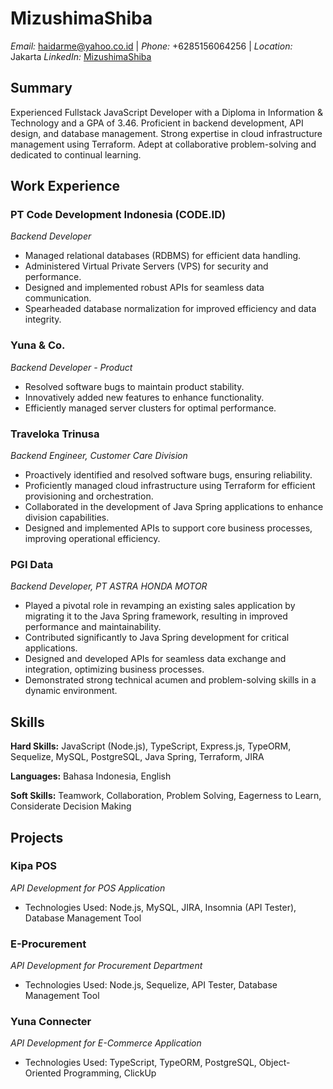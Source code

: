 # MizushimaShiba
*Email:* haidarme@yahoo.co.id | *Phone:* +6285156064256 | *Location:* Jakarta
*LinkedIn:* [MizushimaShiba](https://www.linkedin.com/in/mohammad-haidar-yusuf-609919156/)

## Summary

Experienced Fullstack JavaScript Developer with a Diploma in Information & Technology and a GPA of 3.46. Proficient in backend development, API design, and database management. Strong expertise in cloud infrastructure management using Terraform. Adept at collaborative problem-solving and dedicated to continual learning.

## Work Experience

### PT Code Development Indonesia (CODE.ID)
*Backend Developer*
- Managed relational databases (RDBMS) for efficient data handling.
- Administered Virtual Private Servers (VPS) for security and performance.
- Designed and implemented robust APIs for seamless data communication.
- Spearheaded database normalization for improved efficiency and data integrity.

### Yuna & Co.
*Backend Developer - Product*
- Resolved software bugs to maintain product stability.
- Innovatively added new features to enhance functionality.
- Efficiently managed server clusters for optimal performance.

### Traveloka Trinusa
*Backend Engineer, Customer Care Division*
- Proactively identified and resolved software bugs, ensuring reliability.
- Proficiently managed cloud infrastructure using Terraform for efficient provisioning and orchestration.
- Collaborated in the development of Java Spring applications to enhance division capabilities.
- Designed and implemented APIs to support core business processes, improving operational efficiency.

### PGI Data
*Backend Developer, PT ASTRA HONDA MOTOR*
- Played a pivotal role in revamping an existing sales application by migrating it to the Java Spring framework, resulting in improved performance and maintainability.
- Contributed significantly to Java Spring development for critical applications.
- Designed and developed APIs for seamless data exchange and integration, optimizing business processes.
- Demonstrated strong technical acumen and problem-solving skills in a dynamic environment.

## Skills

**Hard Skills:** JavaScript (Node.js), TypeScript, Express.js, TypeORM, Sequelize, MySQL, PostgreSQL, Java Spring, Terraform, JIRA

**Languages:** Bahasa Indonesia, English

**Soft Skills:** Teamwork, Collaboration, Problem Solving, Eagerness to Learn, Considerate Decision Making

## Projects

### Kipa POS
*API Development for POS Application*
- Technologies Used: Node.js, MySQL, JIRA, Insomnia (API Tester), Database Management Tool

### E-Procurement
*API Development for Procurement Department*
- Technologies Used: Node.js, Sequelize, API Tester, Database Management Tool

### Yuna Connecter
*API Development for E-Commerce Application*
- Technologies Used: TypeScript, TypeORM, PostgreSQL, Object-Oriented Programming, ClickUp

<!---
MizushimaShiba/MizushimaShiba is a ✨ special ✨ repository because its `README.md` (this file) appears on your GitHub profile.
You can click the Preview link to take a look at your changes.
--->
